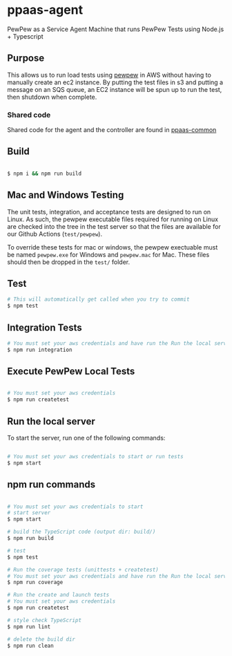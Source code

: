 # ppaas-agent
PewPew as a Service Agent Machine that runs PewPew Tests using Node.js + Typescript

## Purpose
This allows us to run load tests using [pewpew](https://github.com/FamilySearch/pewpew) in AWS without having to manually create an ec2 instance. By putting the test files in s3 and putting a message on an SQS queue, an EC2 instance will be spun up to run the test, then shutdown when complete.

### Shared code
Shared code for the agent and the controller are found in [ppaas-common](https://github.com/FamilySearch/pewpew/common)

## Build

```bash

$ npm i && npm run build

```

## Mac and Windows Testing
The unit tests, integration, and acceptance tests are designed to run on Linux. As such, the pewpew executable files required for running on Linux are checked into the tree in the test server so that the files are available for our Github Actions (`test/pewpew`).

To override these tests for mac or windows, the pewpew exectuable must be named `pewpew.exe` for Windows and `pewpew.mac` for Mac. These files should then be dropped in the `test/` folder.

## Test

```bash
# This will automatically get called when you try to commit
$ npm test

```

## Integration Tests

```bash
# You must set your aws credentials and have run the Run the local server below
$ npm run integration

```

## Execute PewPew Local Tests

```bash

# You must set your aws credentials
$ npm run createtest

```

## Run the local server

To start the server, run one of the following commands:

 ```bash

 # You must set your aws credentials to start or run tests
 $ npm start
 
 ```

## npm run commands

```bash

# You must set your aws credentials to start
# start server
$ npm start

# build the TypeScript code (output dir: build/)
$ npm run build

# test
$ npm test

# Run the coverage tests (unittests + createtest)
# You must set your aws credentials and have run the Run the local server below
$ npm run coverage

# Run the create and launch tests
# You must set your aws credentials
$ npm run createtest

# style check TypeScript
$ npm run lint

# delete the build dir
$ npm run clean
```
